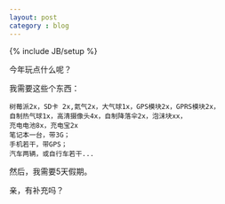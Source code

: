 ```yaml
---
layout: post
category : blog
---
```

{% include JB/setup %}


今年玩点什么呢？

我需要这些个东西：

    树莓派2x，SD卡 2x,氦气2x，大气球1x，GPS模块2x，GPRS模块2x，
    自制热气球1x，高清摄像头4x，自制降落伞2x，泡沫块xx，
    充电电池8x，充电宝2x
    笔记本一台，带3G；
    手机若干，带GPS；
    汽车两辆，或自行车若干...

然后，我需要5天假期。

亲，有补充吗？